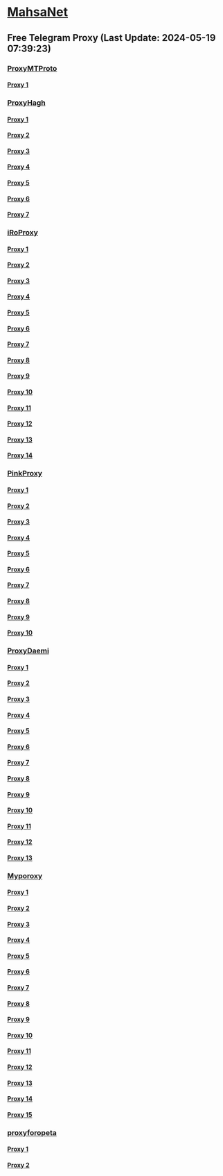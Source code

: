 
# [MahsaNet](https://t.me/mahsa_net)
## Free Telegram Proxy (Last Update: 2024-05-19 07:39:23)
### [ProxyMTProto](https://t.me/ProxyMTProto)
#### [Proxy 1](tg://proxy?server=Telewebion.apple.com.co.uk.do_yo.like_be.gti5i_byme.ands.www.microsoft.com.there_is_no.place_like.localhost.www.bing.com.count_with_me.cyou.net.digikala.com.msn.com.bsi.ir.enamad.now_sudo.again_to_fight.everyone.i_am.the_internet.cloud-dc.co.uk.&port=443&secret=FgMBAgABAAH8AwOG4kw63QBQ)
### [ProxyHagh](https://t.me/ProxyHagh)
#### [Proxy 1](tg://proxy?server=oomm-are.rubika-iir.co.uk.&port=443&secret=ee1603010200010001fc030386e24c3add7374617469632e666172616b61762e636f6d)
#### [Proxy 2](tg://proxy?server=oomm-are.rubika-iir.co.uk.&port=443&secret=ee1603010200010001fc030386e24c3add7374617469632e666172616b61762e636f6d)
#### [Proxy 3](tg://proxy?server=oomm-are.rubika-iir.co.uk.&port=443&secret=ee1603010200010001fc030386e24c3add7374617469632e666172616b61762e636f6d)
#### [Proxy 4](tg://proxy?server=oomm-are.rubika-iir.co.uk.&port=443&secret=ee1603010200010001fc030386e24c3add7374617469632e666172616b61762e636f6d)
#### [Proxy 5](tg://proxy?server=oomm-are.rubika-iir.co.uk.&port=443&secret=ee1603010200010001fc030386e24c3add7374617469632e666172616b61762e636f6d)
#### [Proxy 6](tg://proxy?server=oomm-are.rubika-iir.co.uk.&port=443&secret=ee1603010200010001fc030386e24c3add7374617469632e666172616b61762e636f6d)
#### [Proxy 7](tg://proxy?server=oomm-are.rubika-iir.co.uk.&port=443&secret=ee1603010200010001fc030386e24c3add7374617469632e666172616b61762e636f6d)
### [iRoProxy](https://t.me/iRoProxy)
#### [Proxy 1](tg://proxy?server=103.69.224.27&port=280&secret=FgMBAgABAAH8AwOG4kw63Q%3D%3D)
#### [Proxy 2](tg://proxy?server=103.69.224.51&port=280&secret=FgMBAgABAAH8AwOG4kw63Q%3D%3D)
#### [Proxy 3](tg://proxy?server=103.69.224.61&port=280&secret=FgMBAgABAAH8AwOG4kw63Q%3D%3D)
#### [Proxy 4](tg://proxy?server=195.62.32.242&port=270&secret=FgMBAgABAAH8AwOG4kw63Q%3D%3D)
#### [Proxy 5](tg://proxy?server=103.69.224.16&port=270&secret=FgMBAgABAAH8AwOG4kw63Q%3D%3D)
#### [Proxy 6](tg://proxy?server=103.69.224.32&port=270&secret=FgMBAgABAAH8AwOG4kw63Q%3D%3D)
#### [Proxy 7](tg://proxy?server=103.69.224.42&port=270&secret=FgMBAgABAAH8AwOG4kw63Q%3D%3D)
#### [Proxy 8](tg://proxy?server=103.69.224.37&port=270&secret=FgMBAgABAAH8AwOG4kw63Q%3D%3D)
#### [Proxy 9](tg://proxy?server=103.69.224.60&port=280&secret=FgMBAgABAAH8AwOG4kw63Q%3D%3D)
#### [Proxy 10](tg://proxy?server=103.69.224.27&port=280&secret=FgMBAgABAAH8AwOG4kw63Q%3D%3D)
#### [Proxy 11](tg://proxy?server=103.69.224.51&port=280&secret=FgMBAgABAAH8AwOG4kw63Q%3D%3D)
#### [Proxy 12](tg://proxy?server=103.69.224.61&port=280&secret=FgMBAgABAAH8AwOG4kw63Q%3D%3D)
#### [Proxy 13](tg://proxy?server=195.62.32.242&port=270&secret=FgMBAgABAAH8AwOG4kw63Q%3D%3D)
#### [Proxy 14](tg://proxy?server=103.69.224.16&port=270&secret=FgMBAgABAAH8AwOG4kw63Q%3D%3D)
### [PinkProxy](https://t.me/PinkProxy)
#### [Proxy 1](tg://proxy?server=103.69.224.37&port=270&secret=FgMBAgABAAH8AwOG4kw63Q%3D%3D)
#### [Proxy 2](tg://proxy?server=204.12.192.220&port=443&secret=ee1603010200010001fc030386e24c3add6170742d6b65726e656c2e6f7267)
#### [Proxy 3](tg://proxy?server=204.12.192.221&port=443&secret=ee1603010200010001fc030386e24c3add6170742d6b65726e656c2e6f7267)
#### [Proxy 4](tg://proxy?server=103.69.224.42&port=270&secret=FgMBAgABAAH8AwOG4kw63Q%3D%3D)
#### [Proxy 5](tg://proxy?server=185.115.161.133&port=4443&secret=FgMBAgABAAH8AwOG4kw63Q)
#### [Proxy 6](tg://proxy?server=103.69.224.42&port=270&secret=FgMBAgABAAH8AwOG4kw63Q%3D%3D)
#### [Proxy 7](tg://proxy?server=50.7.85.219&port=443&secret=eee7ce9f4679bfc87bb93390ed56e2c9686170742d6d6972726f722e6f7267)
#### [Proxy 8](tg://proxy?server=5.75.152.245&port=8585&secret=FgMBAgABAAH8AwOG4kw63Q)
#### [Proxy 9](tg://proxy?server=5.75.152.245&port=8585&secret=FgMBAgABAAH8AwOG4kw63Q)
#### [Proxy 10](tg://proxy?server=88.80.135.41&port=54403&secret=FgMBAgABAAH8AwOG4kw63Q)
### [ProxyDaemi](https://t.me/ProxyDaemi)
#### [Proxy 1](tg://proxy?server=88.80.135.228&port=777&secret=FgMBAgABAAH8AwOG4kw63Q%3D%3D)
#### [Proxy 2](tg://proxy?server=185.115.161.239&port=67&secret=FgMBAgABAAH8AwOG4kw63Q)
#### [Proxy 3](tg://proxy?server=195.62.32.242&port=270&secret=FgMBAgABAAH8AwOG4kw63Q%3D%3D)
#### [Proxy 4](tg://proxy?server=88.80.135.228&port=777&secret=FgMBAgABAAH8AwOG4kw63Q%3D%3D)
#### [Proxy 5](tg://proxy?server=Hezarsh-Mashal0.co.uk.khodnevisc6-bhgrio9.co.uk.&port=7443&secret=FgMBAgABAAH8AwOG4kw63QBQ)
#### [Proxy 6](tg://proxy?server=oomm-are.rubika-iir.co.uk.&port=443&secret=ee1603010200010001fc030386e24c3add7374617469632e666172616b61762e636f6d)
#### [Proxy 7](tg://proxy?server=Telewebion.apple.com.co.uk.do_yo.like_be.gti5i_byme.ands.www.microsoft.com.there_is_no.place_like.localhost.www.bing.com.count_with_me.cyou.net.digikala.com.msn.com.bsi.ir.enamad.now_sudo.again_to_fight.everyone.i_am.the_internet.cloud-dc.co.uk.&port=443&secret=FgMBAgABAAH8AwOG4kw63QBQ)
#### [Proxy 8](tg://proxy?server=49.13.194.115&port=3&secret=oHsLiOYZiw4j1GhjhvE4ZQ==)
#### [Proxy 9](tg://proxy?server=91.107.141.72&port=61348&secret=FgMBAgABAAH8AwOG4kw63Q%3D%3D)
#### [Proxy 10](tg://proxy?server=49.13.22.1&port=7609&secret=bFcWnFrDqQnDdZAGbTgJ5w==)
#### [Proxy 11](tg://proxy?server=103.69.224.42&port=270&secret=FgMBAgABAAH8AwOG4kw63Q%3D%3D)
#### [Proxy 12](tg://proxy?server=95.142.46.129&port=34456&secret=3RYDAQIAAQAB_AMDhuJMOt0AAAAAAAAAAAAAC1jZG4AAAB5ZWt0YW5ldC5jb21mYXJha2F2LmNvbXZhbi5uYWp2YS5jb20AAAAAAAAAAAAAAAAAAAAAAAAAAAAAAAA==)
#### [Proxy 13](tg://proxy?server=65.109.180.149&port=8&secret=FgMBAgABAAH8AwOG4kw63Q%3D%3D)
### [Myporoxy](https://t.me/Myporoxy)
#### [Proxy 1](tg://proxy?server=cloudflare.com.nokia.com.co.uk.do_yo.want_to.clash_with.this.www.microsoft.com.there_is_no.place_like.localhost.www.bing.com.count_with_me.cyou.net.digikala.com.msn.com.bsi.ir.enamad.ir.now_sudo.again_to_fight.everyone.i_am.the_internet.ramcover.sbs.&port=7667&secret=FpABAiIBhwH8AwOG42xL3Q==)
#### [Proxy 2](tg://proxy?server=cloudflare.com.nokia.com.co.uk.do_yo.want_to.clash_with.this.www.microsoft.com.there_is_no.place_like.localhost.www.bing.com.count_with_me.cyou.net.digikala.com.msn.com.bsi.ir.enamad.ir.now_sudo.again_to_fight.everyone.i_am.the_internet.rambotan.sbs.&port=9060&secret=FpABAiIBhwH8AwOG42xL3Q==)
#### [Proxy 3](tg://proxy?server=cloudflare.com.nokia.com.co.uk.do_yo.want_to.clash_with.this.www.microsoft.com.there_is_no.place_like.localhost.www.bing.com.count_with_me.cyou.net.digikala.com.msn.com.bsi.ir.enamad.now_sudo.again_to_fight.everyone.i_am.the_internet.sheverletsitra.sbs.&port=2040&secret=FpABAiIBhwH8AwOG42xL3Q==)
#### [Proxy 4](tg://proxy?server=cloudflare.com.nokia.com.co.uk.do_yo.want_to.clash_with.this.www.microsoft.com.there_is_no.place_like.localhost.www.bing.com.count_with_me.cyou.net.digikala.com.msn.com.bsi.ir.enamad.ir.now_sudo.again_to_fight.everyone.i_am.the_internet.ramcover.sbs.&port=7667&secret=FpABAiIBhwH8AwOG42xL3Q==)
#### [Proxy 5](tg://proxy?server=cloudflare.com.nokia.com.co.uk.do_yo.want_to.clash_with.this.www.microsoft.com.there_is_no.place_like.localhost.www.bing.com.count_with_me.cyou.net.digikala.com.msn.com.bsi.ir.enamad.ir.now_sudo.again_to_fight.everyone.i_am.the_internet.rambotan.sbs.&port=9060&secret=FpABAiIBhwH8AwOG42xL3Q==)
#### [Proxy 6](tg://proxy?server=cloudflare.com.nokia.com.co.uk.do_yo.want_to.clash_with.this.www.microsoft.com.there_is_no.place_like.localhost.www.bing.com.count_with_me.cyou.net.digikala.com.msn.com.bsi.ir.enamad.now_sudo.again_to_fight.everyone.i_am.the_internet.sheverletsitra.sbs.&port=2040&secret=FpABAiIBhwH8AwOG42xL3Q==)
#### [Proxy 7](tg://proxy?server=cloudflare.com.nokia.com.co.uk.do_yo.want_to.clash_with.this.www.microsoft.com.there_is_no.place_like.localhost.www.bing.com.count_with_me.cyou.net.digikala.com.msn.com.bsi.ir.enamad.ir.now_sudo.again_to_fight.everyone.i_am.the_internet.ramcover.sbs.&port=7667&secret=FpABAiIBhwH8AwOG42xL3Q==)
#### [Proxy 8](tg://proxy?server=cloudflare.com.nokia.com.co.uk.do_yo.want_to.clash_with.this.www.microsoft.com.there_is_no.place_like.localhost.www.bing.com.count_with_me.cyou.net.digikala.com.msn.com.bsi.ir.enamad.ir.now_sudo.again_to_fight.everyone.i_am.the_internet.rambotan.sbs.&port=9060&secret=FpABAiIBhwH8AwOG42xL3Q==)
#### [Proxy 9](tg://proxy?server=cloudflare.com.nokia.com.co.uk.do_yo.want_to.clash_with.this.www.microsoft.com.there_is_no.place_like.localhost.www.bing.com.count_with_me.cyou.net.digikala.com.msn.com.bsi.ir.enamad.now_sudo.again_to_fight.everyone.i_am.the_internet.fursmurs.pw.&port=8770&secret=FpABAiIBhwH8AwOG42xL3Q==)
#### [Proxy 10](tg://proxy?server=cloudflare.com.nokia.com.co.uk.do_yo.want_to.clash_with.this.www.microsoft.com.there_is_no.place_like.localhost.www.bing.com.count_with_me.cyou.net.digikala.com.msn.com.bsi.ir.enamad.ir.now_sudo.again_to_fight.everyone.i_am.the_internet.ramcover.sbs.&port=7667&secret=FpABAiIBhwH8AwOG42xL3Q==)
#### [Proxy 11](tg://proxy?server=cloudflare.com.nokia.com.co.uk.do_yo.want_to.clash_with.this.www.microsoft.com.there_is_no.place_like.localhost.www.bing.com.count_with_me.cyou.net.digikala.com.msn.com.bsi.ir.enamad.now_sudo.again_to_fight.everyone.i_am.the_internet.sheverletsitra.sbs.&port=2040&secret=FpABAiIBhwH8AwOG42xL3Q==)
#### [Proxy 12](tg://proxy?server=cloudflare.com.nokia.com.co.uk.do_yo.want_to.clash_with.this.www.microsoft.com.there_is_no.place_like.localhost.www.bing.com.count_with_me.cyou.net.digikala.com.msn.com.bsi.ir.enamad.now_sudo.again_to_fight.everyone.i_am.the_internet.fursmurs.pw.&port=8770&secret=FpABAiIBhwH8AwOG42xL3Q==)
#### [Proxy 13](tg://proxy?server=cloudflare.com.nokia.com.co.uk.do_yo.want_to.clash_with.this.www.microsoft.com.there_is_no.place_like.localhost.www.bing.com.count_with_me.cyou.net.digikala.com.msn.com.bsi.ir.enamad.ir.now_sudo.again_to_fight.everyone.i_am.the_internet.rambotan.sbs.&port=9060&secret=FpABAiIBhwH8AwOG42xL3Q==)
#### [Proxy 14](tg://proxy?server=cloudflare.com.nokia.com.co.uk.do_yo.want_to.clash_with.this.www.microsoft.com.there_is_no.place_like.localhost.www.bing.com.count_with_me.cyou.net.digikala.com.msn.com.bsi.ir.enamad.now_sudo.again_to_fight.everyone.i_am.the_internet.sheverletsitra.sbs.&port=2040&secret=FpABAiIBhwH8AwOG42xL3Q==)
#### [Proxy 15](tg://proxy?server=cloudflare.com.nokia.com.co.uk.do_yo.want_to.clash_with.this.www.microsoft.com.there_is_no.place_like.localhost.www.bing.com.count_with_me.cyou.net.digikala.com.msn.com.bsi.ir.enamad.ir.now_sudo.again_to_fight.everyone.i_am.the_internet.ramcover.sbs.&port=7667&secret=FpABAiIBhwH8AwOG42xL3Q==)
### [proxyforopeta](https://t.me/proxyforopeta)
#### [Proxy 1](tg://proxy?server=65.21.105.57&port=4443&secret=FgMBAgABAAH8AwOG4kw63Q==)
#### [Proxy 2](tg://proxy?server=62.113.117.226&port=4443&secret=FgMBAgABAAH8AwOG4kw63Q==)

    